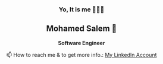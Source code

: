 <div align="center">
  
  ### Yo, It is me 👨🏽‍💻
 ## Mohamed Salem 🤝
 
 </div>

<div align="center"> 
  
  **Software Engineer**
  
</div>

<div align="center"> 

 📫 How to reach me & to get more info.:
[My LinkedIn Account](https://www.linkedin.com/in/moha-salem/)

</div> 
